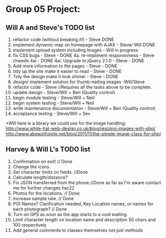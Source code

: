 Group 05 Project:
==================
Will A and Steve's TODO list
--------------
1. refactor code (without breaking it!) - Steve DONE
2. implement dynamic map on homepage with AJAX - Steve/ Will DONE
3. implement upload system including images - Will in progress
4. fix CSS bugs - Steve - DONE
4a. re-impliment responsivness - Steve //needs 4ai - DONE
4ai. Upgrade to jQuery 2.1.0 - Steve - DONE
5. Add more information to the pages - Steve - DONE
6. tidy up the site make it easier to read - Steve - DONE
7. Tidy the design make it look shinier - Steve - DONE
8. design/ implement solution for thumb-nailing images -Will/Steve
9. refactor code - Steve //Requires all the tasks above to be complete.
10. update design - Steve/Will + Ben (Quality control)
11. begin module testing - Steve/Will + Neil
12. begin system testing - Steve/Will + Neil
13. write maintenance documentation - Steve/Will + Ben (Quality control)
14. acceptance testing - Steve/Will + Sev

*WIll here is a library we could use for the image handling:
http://www.white-hat-web-design.co.uk/blog/resizing-images-with-php/
http://www.abeautifulsite.net/blog/2011/11/the-simple-image-class-for-php/

Harvey & Will L's TODO list
---------------
1. Confirmation on exit! // Done
2. Change the icons.
3. Set character limits on fields. //Done
4. Calculate length/distance?
5. Fix JSON transferred from the phone.//Done as far as I'm aware contact me for further changes hac22
6. Photos for the locations. // Done
7. Increase sample rate. // Done
8. POI Names? Clarification needed, Key Location names, or names for each photograph? // Done
9. Turn on GPS as soon as the app starts to a void waiting.
10. Limit character length on location name and description 50 chars and 100 respectively
11. Add general comments to classes themselves not just methods 

